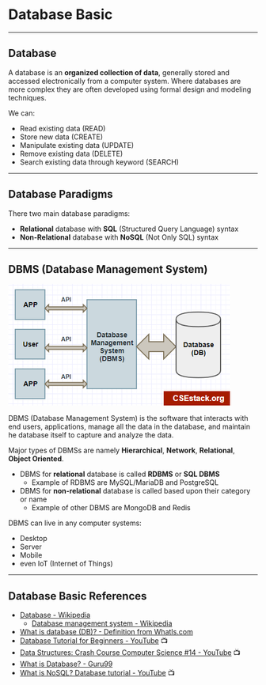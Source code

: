 # Database Basic

---

## Database

A database is an **organized collection of data**, generally stored and accessed electronically from a computer system. Where databases are more complex they are often developed using formal design and modeling techniques.

We can:

- Read existing data (READ)
- Store new data (CREATE)
- Manipulate existing data (UPDATE)
- Remove existing data (DELETE)
- Search existing data through keyword (SEARCH)

---

## Database Paradigms

There two main database paradigms:

- **Relational** database with **SQL** (Structured Query Language) syntax
- **Non-Relational** database with **NoSQL** (Not Only SQL) syntax

---

## DBMS (Database Management System)

![](images/database-dbms.png)

DBMS (Database Management System) is the software that interacts with end users, applications, manage all the data in the database, and maintain he database itself to capture and analyze the data.

Major types of DBMSs are namely **Hierarchical**, **Network**, **Relational**, **Object Oriented**.

- DBMS for **relational** database is called **RDBMS** or **SQL DBMS**
  - Example of RDBMS are MySQL/MariaDB and PostgreSQL
- DBMS for **non-relational** database is called based upon their category or name
  - Example of other DBMS are MongoDB and Redis

DBMS can live in any computer systems:

- Desktop
- Server
- Mobile
- even IoT (Internet of Things)

---

## Database Basic References

- [Database - Wikipedia](https://en.wikipedia.org/wiki/Database)
  - [Database management system - Wikipedia](https://en.wikipedia.org/wiki/Database#Database_management_system)
- [What is database (DB)? - Definition from WhatIs.com](https://searchsqlserver.techtarget.com/definition/database)
- [Database Tutorial for Beginners - YouTube](https://www.youtube.com/watch?v=wR0jg0eQsZA) 📺
- [Data Structures: Crash Course Computer Science #14 - YouTube](https://www.youtube.com/watch?v=DuDz6B4cqVc) 📺
- [What is Database? - Guru99](https://www.guru99.com/introduction-to-database-sql.html)
- [What is NoSQL? Database tutorial - YouTube](https://www.youtube.com/watch?v=qUV2j3XBRHc) 📺
